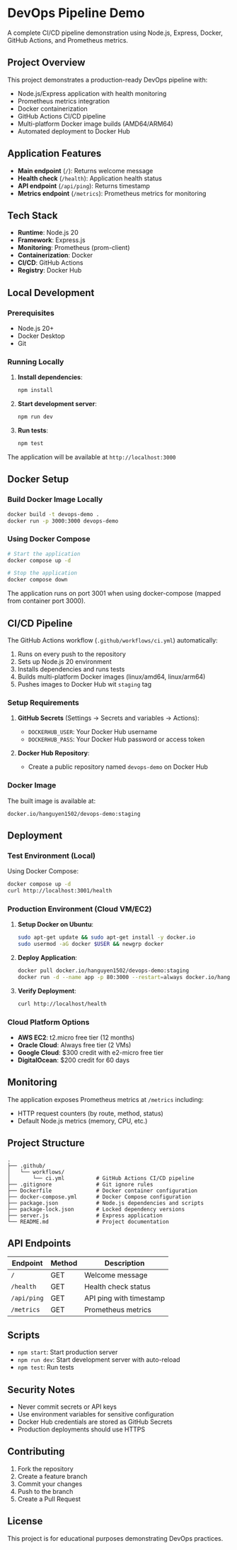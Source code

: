 # DevOps Pipeline Demo

A complete CI/CD pipeline demonstration using Node.js, Express, Docker, GitHub Actions, and Prometheus metrics.

## Project Overview

This project demonstrates a production-ready DevOps pipeline with:
- Node.js/Express application with health monitoring
- Prometheus metrics integration
- Docker containerization
- GitHub Actions CI/CD pipeline
- Multi-platform Docker image builds (AMD64/ARM64)
- Automated deployment to Docker Hub

## Application Features

- **Main endpoint** (`/`): Returns welcome message
- **Health check** (`/health`): Application health status
- **API endpoint** (`/api/ping`): Returns timestamp
- **Metrics endpoint** (`/metrics`): Prometheus metrics for monitoring

## Tech Stack

- **Runtime**: Node.js 20
- **Framework**: Express.js
- **Monitoring**: Prometheus (prom-client)
- **Containerization**: Docker
- **CI/CD**: GitHub Actions
- **Registry**: Docker Hub

## Local Development

### Prerequisites
- Node.js 20+
- Docker Desktop
- Git

### Running Locally

1. **Install dependencies**:
   ```bash
   npm install
   ```

2. **Start development server**:
   ```bash
   npm run dev
   ```

3. **Run tests**:
   ```bash
   npm test
   ```

The application will be available at `http://localhost:3000`

## Docker Setup

### Build Docker Image Locally
```bash
docker build -t devops-demo .
docker run -p 3000:3000 devops-demo
```

### Using Docker Compose
```bash
# Start the application
docker compose up -d

# Stop the application
docker compose down
```

The application runs on port 3001 when using docker-compose (mapped from container port 3000).

## CI/CD Pipeline

The GitHub Actions workflow (`.github/workflows/ci.yml`) automatically:

1. Runs on every push to the repository
2. Sets up Node.js 20 environment
3. Installs dependencies and runs tests
4. Builds multi-platform Docker images (linux/amd64, linux/arm64)
5. Pushes images to Docker Hub wit `staging` tag

### Setup Requirements

1. **GitHub Secrets** (Settings → Secrets and variables → Actions):
   - `DOCKERHUB_USER`: Your Docker Hub username
   - `DOCKERHUB_PASS`: Your Docker Hub password or access token

2. **Docker Hub Repository**:
   - Create a public repository named `devops-demo` on Docker Hub

### Docker Image

The built image is available at:
```
docker.io/hanguyen1502/devops-demo:staging
```

## Deployment

### Test Environment (Local)

Using Docker Compose:
```bash
docker compose up -d
curl http://localhost:3001/health
```

### Production Environment (Cloud VM/EC2)

1. **Setup Docker on Ubuntu**:
   ```bash
   sudo apt-get update && sudo apt-get install -y docker.io
   sudo usermod -aG docker $USER && newgrp docker
   ```

2. **Deploy Application**:
   ```bash
   docker pull docker.io/hanguyen1502/devops-demo:staging
   docker run -d --name app -p 80:3000 --restart=always docker.io/hanguyen1502/devops-demo:staging
   ```

3. **Verify Deployment**:
   ```bash
   curl http://localhost/health
   ```

### Cloud Platform Options

- **AWS EC2**: t2.micro free tier (12 months)
- **Oracle Cloud**: Always free tier (2 VMs)
- **Google Cloud**: $300 credit with e2-micro free tier
- **DigitalOcean**: $200 credit for 60 days

## Monitoring

The application exposes Prometheus metrics at `/metrics` including:
- HTTP request counters (by route, method, status)
- Default Node.js metrics (memory, CPU, etc.)

## Project Structure

```
.
├── .github/
│   └── workflows/
│       └── ci.yml          # GitHub Actions CI/CD pipeline
├── .gitignore              # Git ignore rules
├── Dockerfile              # Docker container configuration
├── docker-compose.yml      # Docker Compose configuration
├── package.json            # Node.js dependencies and scripts
├── package-lock.json       # Locked dependency versions
├── server.js               # Express application
└── README.md               # Project documentation
```

## API Endpoints

| Endpoint | Method | Description |
|----------|--------|-------------|
| `/` | GET | Welcome message |
| `/health` | GET | Health check status |
| `/api/ping` | GET | API ping with timestamp |
| `/metrics` | GET | Prometheus metrics |

## Scripts

- `npm start`: Start production server
- `npm run dev`: Start development server with auto-reload
- `npm test`: Run tests

## Security Notes

- Never commit secrets or API keys
- Use environment variables for sensitive configuration
- Docker Hub credentials are stored as GitHub Secrets
- Production deployments should use HTTPS

## Contributing

1. Fork the repository
2. Create a feature branch
3. Commit your changes
4. Push to the branch
5. Create a Pull Request

## License

This project is for educational purposes demonstrating DevOps practices.
